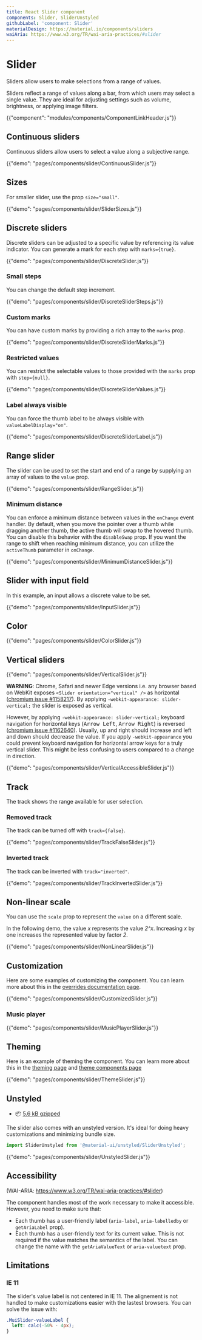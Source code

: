 ```yaml
---
title: React Slider component
components: Slider, SliderUnstyled
githubLabel: 'component: Slider'
materialDesign: https://material.io/components/sliders
waiAria: https://www.w3.org/TR/wai-aria-practices/#slider
---
```


# Slider

<p class="description">Sliders allow users to make selections from a range of values.</p>

Sliders reflect a range of values along a bar, from which users may select a single value. They are ideal for adjusting settings such as volume, brightness, or applying image filters.

{{"component": "modules/components/ComponentLinkHeader.js"}}

## Continuous sliders

Continuous sliders allow users to select a value along a subjective range.

{{"demo": "pages/components/slider/ContinuousSlider.js"}}

## Sizes

For smaller slider, use the prop `size="small"`.

{{"demo": "pages/components/slider/SliderSizes.js"}}

## Discrete sliders

Discrete sliders can be adjusted to a specific value by referencing its value indicator.
You can generate a mark for each step with `marks={true}`.

{{"demo": "pages/components/slider/DiscreteSlider.js"}}

### Small steps

You can change the default step increment.

{{"demo": "pages/components/slider/DiscreteSliderSteps.js"}}

### Custom marks

You can have custom marks by providing a rich array to the `marks` prop.

{{"demo": "pages/components/slider/DiscreteSliderMarks.js"}}

### Restricted values

You can restrict the selectable values to those provided with the `marks` prop with `step={null}`.

{{"demo": "pages/components/slider/DiscreteSliderValues.js"}}

### Label always visible

You can force the thumb label to be always visible with `valueLabelDisplay="on"`.

{{"demo": "pages/components/slider/DiscreteSliderLabel.js"}}

## Range slider

The slider can be used to set the start and end of a range by supplying an array of values to the `value` prop.

{{"demo": "pages/components/slider/RangeSlider.js"}}

### Minimum distance

You can enforce a minimum distance between values in the `onChange` event handler.
By default, when you move the pointer over a thumb while dragging another thumb, the active thumb will swap to the hovered thumb. You can disable this behavior with the `disableSwap` prop.
If you want the range to shift when reaching minimum distance, you can utilize the `activeThumb` parameter in `onChange`.

{{"demo": "pages/components/slider/MinimumDistanceSlider.js"}}

## Slider with input field

In this example, an input allows a discrete value to be set.

{{"demo": "pages/components/slider/InputSlider.js"}}

## Color

{{"demo": "pages/components/slider/ColorSlider.js"}}

## Vertical sliders

{{"demo": "pages/components/slider/VerticalSlider.js"}}

**WARNING**: Chrome, Safari and newer Edge versions i.e. any browser based on WebKit exposes `<Slider orientation="vertical" />` as horizontal ([chromium issue #1158217](https://bugs.chromium.org/p/chromium/issues/detail?id=1158217)).
By applying `-webkit-appearance: slider-vertical;` the slider is exposed as vertical.

However, by applying `-webkit-appearance: slider-vertical;` keyboard navigation for horizontal keys (<kbd class="key">Arrow Left</kbd>, <kbd class="key">Arrow Right</kbd>) is reversed ([chromium issue #1162640](https://bugs.chromium.org/p/chromium/issues/detail?id=1162640)).
Usually, up and right should increase and left and down should decrease the value.
If you apply `-webkit-appearance` you could prevent keyboard navigation for horizontal arrow keys for a truly vertical slider.
This might be less confusing to users compared to a change in direction.

{{"demo": "pages/components/slider/VerticalAccessibleSlider.js"}}

## Track

The track shows the range available for user selection.

### Removed track

The track can be turned off with `track={false}`.

{{"demo": "pages/components/slider/TrackFalseSlider.js"}}

### Inverted track

The track can be inverted with `track="inverted"`.

{{"demo": "pages/components/slider/TrackInvertedSlider.js"}}

## Non-linear scale

You can use the `scale` prop to represent the `value` on a different scale.

In the following demo, the value _x_ represents the value _2^x_.
Increasing _x_ by one increases the represented value by factor _2_.

{{"demo": "pages/components/slider/NonLinearSlider.js"}}

## Customization

Here are some examples of customizing the component. You can learn more about this in the [overrides documentation page](/customization/how-to-customize/).

{{"demo": "pages/components/slider/CustomizedSlider.js"}}

### Music player

{{"demo": "pages/components/slider/MusicPlayerSlider.js"}}

## Theming

Here is an example of theming the component. You can learn more about this in the [theming page](/customization/theming) and [theme components page](/customization/theme-components)

{{"demo": "pages/components/slider/ThemeSlider.js"}}

## Unstyled

<!-- #default-branch-switch -->

- 📦 [5.6 kB gzipped](https://bundlephobia.com/result?p=@material-ui/unstyled@next)

The slider also comes with an unstyled version.
It's ideal for doing heavy customizations and minimizing bundle size.

```js
import SliderUnstyled from '@material-ui/unstyled/SliderUnstyled';
```

{{"demo": "pages/components/slider/UnstyledSlider.js"}}

## Accessibility

(WAI-ARIA: https://www.w3.org/TR/wai-aria-practices/#slider)

The component handles most of the work necessary to make it accessible.
However, you need to make sure that:

- Each thumb has a user-friendly label (`aria-label`, `aria-labelledby` or `getAriaLabel` prop).
- Each thumb has a user-friendly text for its current value.
  This is not required if the value matches the semantics of the label.
  You can change the name with the `getAriaValueText` or `aria-valuetext` prop.

## Limitations

### IE 11

The slider's value label is not centered in IE 11.
The alignement is not handled to make customizations easier with the lastest browsers.
You can solve the issue with:

```css
.MuiSlider-valueLabel {
  left: calc(-50% - 4px);
}
```
